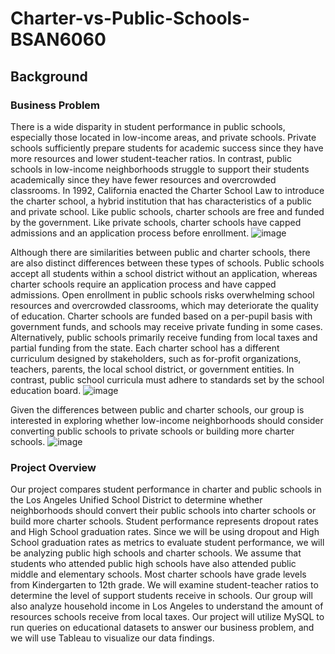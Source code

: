 # Charter-vs-Public-Schools-BSAN6060

## Background 

### Business Problem 

There is a wide disparity in student performance in public schools, especially those located in low-income areas, and private schools. Private schools sufficiently prepare students for academic success since they have more resources and lower student-teacher ratios. In contrast, public schools in low-income neighborhoods struggle to support their students academically since they have fewer resources and overcrowded classrooms. In 1992, California enacted the Charter School Law to introduce the charter school, a hybrid institution that has characteristics of a public and private school. Like public schools, charter schools are free and funded by the government. Like private schools, charter schools have capped admissions and an application process before enrollment. ![image](https://user-images.githubusercontent.com/61371423/166078618-fb52a737-ae53-4c5f-a506-e9c46e3d6a13.png)

Although there are similarities between public and charter schools, there are also distinct differences between these types of schools. Public schools accept all students within a school district without an application, whereas charter schools require an application process and have capped admissions. Open enrollment in public schools risks overwhelming school resources and overcrowded classrooms, which may deteriorate the quality of education. Charter schools are funded based on a per-pupil basis with government funds, and schools may receive private funding in some cases. Alternatively, public schools primarily receive funding from local taxes and partial funding from the state. Each charter school has a different curriculum designed by stakeholders, such as for-profit organizations, teachers, parents, the local school district, or government entities. In contrast, public school curricula must adhere to standards set by the school education board. ![image](https://user-images.githubusercontent.com/61371423/166078654-a120ce8b-92f0-4efc-b009-ac27b41c2b31.png)

Given the differences between public and charter schools, our group is interested in exploring whether low-income neighborhoods should consider converting public schools to private schools or building more charter schools. ![image](https://user-images.githubusercontent.com/61371423/166078665-81bc90af-be68-4c61-8e39-16a8e03a17d1.png)

### Project Overview 

Our project compares student performance in charter and public schools in the Los Angeles Unified School District to determine whether neighborhoods should convert their public schools into charter schools or build more charter schools. Student performance represents dropout rates and High School graduation rates. Since we will be using dropout and High School graduation rates as metrics to evaluate student performance, we will be analyzing public high schools and charter schools. We assume that students who attended public high schools have also attended public middle and elementary schools. Most charter schools have grade levels from Kindergarten to 12th grade. We will examine student-teacher ratios to determine the level of support students receive in schools. Our group will also analyze household income in Los Angeles to understand the amount of resources schools receive from local taxes. Our project will utilize MySQL to run queries on educational datasets to answer our business problem, and we will use Tableau to visualize our data findings. 
